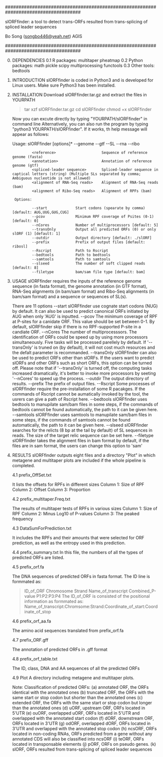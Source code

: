 ####################################################################################

slORFfinder: a tool to detect trans-ORFs resulted from trans-splicing of spliced leader sequences

Bo Song (songbo446@yeah.net)
AGIS

####################################################################################

0. DEPENDENCIES
0.1 R packages:
	multitaper
	pheatmap
0.2 Python packages:
	math
	pickle
	scipy
	multiprocessing
	functools
0.3 Other tools:
	bedtools

1. INTRODUCTION
	slORFfinder is coded in Python3 and is developed for Linux users. 
	Make sure Python3 has been installed.
	
2. INSTALLATION
	Download slORFfinder.tar.gz and extract the files in YOURPATH
	> tar xzf slORFfinder.tar.gz
	> cd slORFfinder
	> chmod +x slORFfinder
	
	Now you can excute directly by typing "YOURPATH/slORFfinder" in command line
	Alternatively, you can also run the program by typing "python3 YOURPATH/slORFfinder".
	If it works, th help message will appear as follows:

	Usage:
        		slORFfinder [options]* --genome <reference> --gtf <annotation> --SL <spliced-leader sequence> --rna <alignment of RNA-Seq reads> --ribo <alignment of Ribo-Seq reads>

        		<reference>                     Sequence of reference genome (fasta)
        		<annotation>                    Annotation of reference genome (gtf)
        		<spliced-leader sequence>       Spliced-leader sequence in captical letters (string) (Multiple SLs separated by comma; Ambiguous nucleotide is not allowed)
        		<alignment of RNA-Seq reads>    Alignment of RNA-Seq reads (bam)
        		<alignment of Ribo-Seq reads>   Alignment of RPFs (bam)

    	Options:

        		--start         	Start codons (spearate by comma) [default: AUG,UUG,GUG,CUG]
        		--pcov          	Minimum RPF coverage of Psites (0-1) [default: 0]
        		--nCores        	Number of multiprocessors [default: 5]
        		--transOnly     	Output all predicted ORFs (0) or only slORF (1) [default: 1]
        		--outdir        	Output directory [default: ./slORF]
        		--prefix        	Prefix of output files [default: ribosl]
        		--Rscript       	Path to Rscript
        		--bedtools      	Path to bedtools
        		--samtools      	Path to samtools
        		--slseed        	The number of soft clipped reads [default: 8]
        		--filetype      	bam/sam file type [default: bam]
	

3. USAGE
	slORFfinder requires the inputs of the reference genome sequence (in fasta format), the genome annotation (in GTF format), RNA-Seq alignments (in bam/sam format) and 
	Ribo-Seq alignments (in bam/sam format) and a sequence or sequences of SL(s). 

	There are 11 options
	--start		  slORFfinder use cognate start codons (NUG) by default. It can also be used to predict
			        canonical ORFs initiated by AUG when only 'AUG' is inputted.
	--pcov		  The minimum coverage of RPF at P-sites for a canidate ORF. This value should
			        be set between 0-1. By default, slORFfinder skip if there is no RPF-supported P-site
			        in a candiate ORF.
	--nCores	  The number of multiprocesssors. The identification of ORFs could be speed up
			        by using more processors simultaneously. Five tasks will be processed parellely
			        by default. If '--transOnly' is truned on (by default), it will not cost much resources
			        and the defalt parameter is recommanded.
	--transOnly	slORFfinder can also be used to predict ORFs other than slORFs. If the users want to
			        predict slORFs and other ORFs such as short ORFs, this option can be turned off.
			        Please note that if '--transOnly' is turned off, the computing tasks increased dramatically,
			        it's better to invoke more processors by seeting '--nCores' to speed up the process.
	--outdir		The output directory of results.
	--prefix		The prefix of output files.
	--Rscript		Some processes of slORFfinder require the pre-installation of some R pacakges. If the
			        commands of Rscript cannot be aumatically invoked by the tool, the usrers can give a
			        path of Rscript here.
	--bedtools	slORFfinder uses bedtools to manupilate sam/bam files in some steps, if
			        the commands of bedtools cannot be found automatically, the path to it can be given here.
	--samtools	slORFfinder uses samtools to manupilate sam/bam files in some steps, if
			        the commands of samtools cannot be found automatically, the path to it can be given here.
	--slseed		slORFfinder searches for the relicts (8 bp at the tail by default) of SL sequences in reads. The
			        size of the target relic sequence can be set here.
	--filetype	slORFfinder takes the alignment files in bam format by default, if the files are in sam format,
			        the users can change this option to 'sam'
		
4. RESULTS
	slORFfinder outputs eight files and a directory "Plot" in which metagene and multitaper plots are
	included if the whole pipeline is completed.

	4.1 prefix_OffSet.txt
	
	It lists the offsets for RPFs in different sizes
	Column 1: Size of RPF
	Column 2: Offset
	Column 3: Proportion

	4.2 prefix_multitaper.Freq.txt

	The results of multitaper tests of RPFs in various sizes
	Column 1: Size of RPF
	Column 2: Minus Log10 of P-values
	Column 3: The peaked frequency
	
	4.3 DataSumForPrediction.txt
	
	It includes the RPFs and their amounts that were selected for ORF prediction, as well as
	the entropy used in this prediction.
	
	4.4 prefix_summary.txt
	In this file, the numbers of all the types of predicted ORFs are listed.

	4.5 prefix_orf.fa
	
	The DNA sequences of predicted ORFs in fasta format. The ID line is formmated as:
	>ID_of_ORF	Chromosome	Strand	Name_of_transcript		Combined_P-value	P1:P2:P3:P4
	The ID_of_ORF is consisted of the positional information as formmated as:
	Name_of_transcript:Chromsome:Strand:Coordinate_of_start:Coordinate_of_stop

	4.6 prefix_orf_aa.fa

	The amino acid sequences translated from prefix_orf.fa

	4.7 prefix_ORF.gff

	The annotation of predicted ORFs in .gff format

	4.8 prefix_orf_table.txt

	The ID, class, DNA and AA sequences of all the predicted ORFs

	4.9 Plot
	A directory including metagene and multitaper plots.

	Note:
	Classification of predicted ORFs: 
	(a) annotated ORF, the ORFs identical with the annotated ones
	(b) truncated ORF, the ORFs with the same start or stop codon but shorter than the annotated ones
	(c) extended ORF, the ORFs with the same start or stop codon but longer than the annotated ones
	(d) uORF, upstream ORF, ORFs located in 5'UTR
	(e) ouORF, overlapped uORF, ORFs located in 5'UTR and overlapped with the annotated start codon
	(f) dORF, downstream ORF, ORFs located in 3'UTR
	(g) odORF, overlapped dORF, ORFs located in 3'UTR and overlapped with the annotated stop codon
	(h) ncsORF, ORFs located in non-coding RNAs, ORFs predicted from a gene without any annotated CDS will also be classified into ncsORF
	(i) teORF, ORFs located in transponsable elements
	(j) pORF, ORFs on pseudo genes.
	(k) slORF, ORFs resulted from trans-splicing of spliced leader sequences
	
